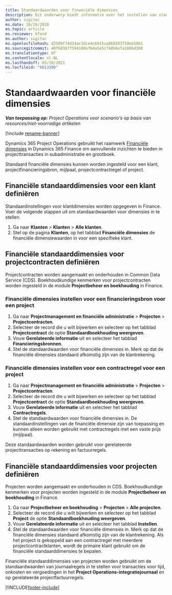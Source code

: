 ```yaml
---
title: Standaardwaarden voor financiële dimensies
description: Dit onderwerp biedt informatie over het instellen van standaardinstellingen voor financiële dimensies.
author: sigitac
ms.date: 10/26/2020
ms.topic: article
ms.reviewer: kfend
ms.author: sigitac
ms.openlocfilehash: d2509f74d34ac3dce4c6915ca860283750eb50b1
ms.sourcegitcommit: 40f68387f594180af64a5e5c748b6efa188bd300
ms.translationtype: HT
ms.contentlocale: nl-NL
ms.lasthandoff: 05/10/2021
ms.locfileid: "6013300"
---
```

# <a name="financial-dimension-defaults"></a>Standaardwaarden voor financiële dimensies

_**Van toepassing op:** Project Operations voor scenario's op basis van resources/niet-voorradige artikelen_

[!include [rename-banner](~/includes/cc-data-platform-banner.md)]

Dynamics 365 Project Operations gebruikt het raamwerk [Financiële dimensies](/dynamics365/finance/general-ledger/financial-dimensions) in Dynamics 365 Finance om aanvullende inzichten te bieden in projecttransacties in subadministratie en grootboek.

Standaard financiële dimensies kunnen worden ingesteld voor een klant, projectfinancieringsbron, mijlpaal, projectcontractregel of project.

## <a name="define-default-financial-dimensions-for-a-customer"></a>Financiële standaarddimensies voor een klant definiëren

Standaardinstellingen voor klantdimensies worden opgegeven in Finance. Voer de volgende stappen uit om standaardwaarden voor dimensies in te stellen.

1. Ga naar **Klanten** > **Klanten** > **Alle klanten**.
2. Stel op de pagina **Klanten**, op het tabblad **Financiële dimensies** de financiële dimensiewaarden in voor een specifieke klant.

## <a name="define-default-financial-dimensions-for-project-contracts"></a>Financiële standaarddimensies voor projectcontracten definiëren

Projectcontracten worden aangemaakt en onderhouden in Common Data Service (CDS). Boekhoudkundige kenmerken voor projectcontracten worden ingesteld in de module **Projectbeheer en boekhouding** in Finance.

### <a name="set-financial-dimensions-for-a-project-funding-source"></a>Financiële dimensies instellen voor een financieringsbron voor een project

1. Ga naar **Projectmanagement en financiële administratie** > **Projecten** > **Projectcontracten**.
2. Selecteer de record die u wilt bijwerken en selecteer op het tabblad **Projectcontract** de optie **Standaardboekhouding weergeven**.
3. Vouw **Gerelateerde informatie** uit en selecteer het tabblad **Financieringsbronnen**.
4. Stel de standaardwaarden voor financiële dimensies in. Merk op dat de financiële dimensies standaard afkomstig zijn van de klantrekening.

### <a name="set-financial-dimensions-for-a-project-contract-line"></a>Financiële dimensies instellen voor een contractregel voor een project

1. Ga naar **Projectmanagement en financiële administratie** > **Projecten** > **Projectcontracten**.
2. Selecteer de record die u wilt bijwerken en selecteer op het tabblad **Projectcontract** de optie **Standaardboekhouding weergeven**.
3. Vouw **Gerelateerde informatie** uit en selecteer het tabblad **Contractregels**.
4. Stel de standaardwaarden voor financiële dimensies in. De standaardinstellingen van de financiële dimensie zijn van toepassing en kunnen alleen worden gebruikt met contractregels met een vaste prijs (mijlpaal).

Deze standaardwaarden worden gebruikt voor gerelateerde projecttransacties op rekening en factuurregels.

## <a name="define-default-financial-dimensions-for-projects"></a>Financiële standaarddimensies voor projecten definiëren

Projecten worden aangemaakt en onderhouden in CDS. Boekhoudkundige kenmerken voor projecten worden ingesteld in de module **Projectbeheer en boekhouding** in Finance.

1. Ga naar **Projectbeheer en boekhouding** > **Projecten** > **Alle projecten**.
2. Selecteer de record die u wilt bijwerken en selecteer op het tabblad **Project** de optie **Standaardboekhouding weergeven**.
3. Vouw **Gerelateerde informatie** uit en selecteer het tabblad **Instellen**.
4. Stel de standaardwaarden voor financiële dimensies in. Merk op dat de financiële dimensies standaard afkomstig zijn van de klantrekening. Als het project is gekoppeld aan een contractregel met meerdere projectcontractklanten, wordt de primaire klant gebruikt om de financiële standaarddimensies te bepalen.

Financiële standaarddimensies van projecten worden gebruikt om de standaardwaarden van journaalregels in te stellen voor transacties voor tijd, onkosten en vergoedingen in het **Project Operations-integratiejournaal** en op gerelateerde projectfactuurregels.


[!INCLUDE[footer-include](../includes/footer-banner.md)]